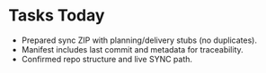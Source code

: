 # Tasks Today

- Prepared sync ZIP with planning/delivery stubs (no duplicates).
- Manifest includes last commit and metadata for traceability.
- Confirmed repo structure and live SYNC path.
